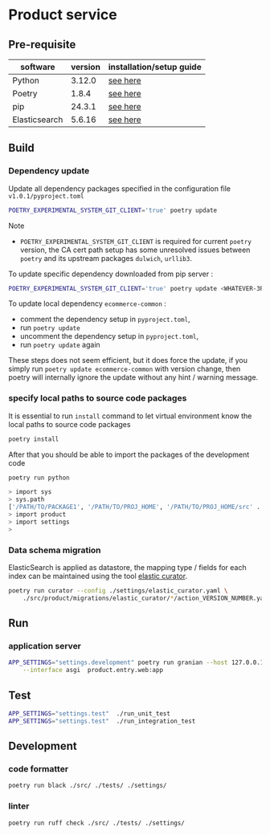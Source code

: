 # Product service

## Pre-requisite
| software | version | installation/setup guide |
|-----|-----|-----|
|Python | 3.12.0 | [see here](https://github.com/metalalive/EnvToolSetupJunkBox/blob/master/build_python_from_source.md) |
|Poetry| 1.8.4 | [see here](https://python-poetry.org/docs) |
|pip| 24.3.1 | [see here](https://pip.pypa.io/en/stable/) |
|Elasticsearch| 5.6.16 | [see here](https://github.com/metalalive/EnvToolSetupJunkBox/tree/master/elasticsearch/5.6) | 

## Build
### Dependency update
Update all dependency packages specified in the configuration file `v1.0.1/pyproject.toml`
```bash
POETRY_EXPERIMENTAL_SYSTEM_GIT_CLIENT='true' poetry update
```
Note
- `POETRY_EXPERIMENTAL_SYSTEM_GIT_CLIENT` is required for current `poetry` version, the CA cert path setup has some unresolved issues between `poetry` and its upstream packages `dulwich`, `urllib3`.


To update specific dependency downloaded from pip server :
```bash
POETRY_EXPERIMENTAL_SYSTEM_GIT_CLIENT='true' poetry update <WHATEVER-3RD-PARTY-PACKAGE-NAME>
```

To update local dependency `ecommerce-common` :
- comment the dependency setup in `pyproject.toml`,
- run `poetry update`
- uncomment the dependency setup in `pyproject.toml`,
- run `poetry update` again

These steps does not seem efficient, but it does force the update, if you simply run `poetry update ecommerce-common` with version change, then poetry will internally ignore the update without any hint / warning message.

### specify local paths to source code packages
It is essential to run `install` command to let virtual environment know the local paths to source code packages
```bash
poetry install
```
After that you should be able to import the packages of the development code
```bash
poetry run python

> import sys
> sys.path
['/PATH/TO/PACKAGE1', '/PATH/TO/PROJ_HOME', '/PATH/TO/PROJ_HOME/src' ....]
> import product
> import settings
>
```

### Data schema migration
ElasticSearch is applied as datastore, the mapping type / fields for each index can be maintained using the tool [elastic curator](https://www.elastic.co/guide/en/elasticsearch/client/curator/5.6/about-features.html).
```bash
poetry run curator --config ./settings/elastic_curator.yaml \
    ./src/product/migrations/elastic_curator/*/action_VERSION_NUMBER.yaml
```


## Run
### application server
```bash
APP_SETTINGS="settings.development" poetry run granian --host 127.0.0.1 --port 8009 \
    --interface asgi  product.entry.web:app
```

## Test
```bash
APP_SETTINGS="settings.test"  ./run_unit_test
APP_SETTINGS="settings.test"  ./run_integration_test
```

## Development
### code formatter
```bash
poetry run black ./src/ ./tests/ ./settings/
```

### linter
```bash
poetry run ruff check ./src/ ./tests/ ./settings/
```

